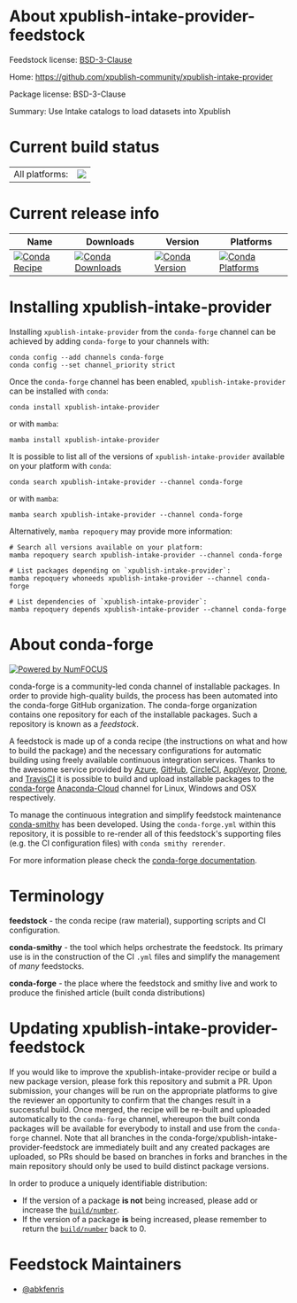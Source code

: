 About xpublish-intake-provider-feedstock
========================================

Feedstock license: [BSD-3-Clause](https://github.com/conda-forge/xpublish-intake-provider-feedstock/blob/main/LICENSE.txt)

Home: https://github.com/xpublish-community/xpublish-intake-provider

Package license: BSD-3-Clause

Summary: Use Intake catalogs to load datasets into Xpublish

Current build status
====================


<table><tr><td>All platforms:</td>
    <td>
      <a href="https://dev.azure.com/conda-forge/feedstock-builds/_build/latest?definitionId=20501&branchName=main">
        <img src="https://dev.azure.com/conda-forge/feedstock-builds/_apis/build/status/xpublish-intake-provider-feedstock?branchName=main">
      </a>
    </td>
  </tr>
</table>

Current release info
====================

| Name | Downloads | Version | Platforms |
| --- | --- | --- | --- |
| [![Conda Recipe](https://img.shields.io/badge/recipe-xpublish--intake--provider-green.svg)](https://anaconda.org/conda-forge/xpublish-intake-provider) | [![Conda Downloads](https://img.shields.io/conda/dn/conda-forge/xpublish-intake-provider.svg)](https://anaconda.org/conda-forge/xpublish-intake-provider) | [![Conda Version](https://img.shields.io/conda/vn/conda-forge/xpublish-intake-provider.svg)](https://anaconda.org/conda-forge/xpublish-intake-provider) | [![Conda Platforms](https://img.shields.io/conda/pn/conda-forge/xpublish-intake-provider.svg)](https://anaconda.org/conda-forge/xpublish-intake-provider) |

Installing xpublish-intake-provider
===================================

Installing `xpublish-intake-provider` from the `conda-forge` channel can be achieved by adding `conda-forge` to your channels with:

```
conda config --add channels conda-forge
conda config --set channel_priority strict
```

Once the `conda-forge` channel has been enabled, `xpublish-intake-provider` can be installed with `conda`:

```
conda install xpublish-intake-provider
```

or with `mamba`:

```
mamba install xpublish-intake-provider
```

It is possible to list all of the versions of `xpublish-intake-provider` available on your platform with `conda`:

```
conda search xpublish-intake-provider --channel conda-forge
```

or with `mamba`:

```
mamba search xpublish-intake-provider --channel conda-forge
```

Alternatively, `mamba repoquery` may provide more information:

```
# Search all versions available on your platform:
mamba repoquery search xpublish-intake-provider --channel conda-forge

# List packages depending on `xpublish-intake-provider`:
mamba repoquery whoneeds xpublish-intake-provider --channel conda-forge

# List dependencies of `xpublish-intake-provider`:
mamba repoquery depends xpublish-intake-provider --channel conda-forge
```


About conda-forge
=================

[![Powered by
NumFOCUS](https://img.shields.io/badge/powered%20by-NumFOCUS-orange.svg?style=flat&colorA=E1523D&colorB=007D8A)](https://numfocus.org)

conda-forge is a community-led conda channel of installable packages.
In order to provide high-quality builds, the process has been automated into the
conda-forge GitHub organization. The conda-forge organization contains one repository
for each of the installable packages. Such a repository is known as a *feedstock*.

A feedstock is made up of a conda recipe (the instructions on what and how to build
the package) and the necessary configurations for automatic building using freely
available continuous integration services. Thanks to the awesome service provided by
[Azure](https://azure.microsoft.com/en-us/services/devops/), [GitHub](https://github.com/),
[CircleCI](https://circleci.com/), [AppVeyor](https://www.appveyor.com/),
[Drone](https://cloud.drone.io/welcome), and [TravisCI](https://travis-ci.com/)
it is possible to build and upload installable packages to the
[conda-forge](https://anaconda.org/conda-forge) [Anaconda-Cloud](https://anaconda.org/)
channel for Linux, Windows and OSX respectively.

To manage the continuous integration and simplify feedstock maintenance
[conda-smithy](https://github.com/conda-forge/conda-smithy) has been developed.
Using the ``conda-forge.yml`` within this repository, it is possible to re-render all of
this feedstock's supporting files (e.g. the CI configuration files) with ``conda smithy rerender``.

For more information please check the [conda-forge documentation](https://conda-forge.org/docs/).

Terminology
===========

**feedstock** - the conda recipe (raw material), supporting scripts and CI configuration.

**conda-smithy** - the tool which helps orchestrate the feedstock.
                   Its primary use is in the construction of the CI ``.yml`` files
                   and simplify the management of *many* feedstocks.

**conda-forge** - the place where the feedstock and smithy live and work to
                  produce the finished article (built conda distributions)


Updating xpublish-intake-provider-feedstock
===========================================

If you would like to improve the xpublish-intake-provider recipe or build a new
package version, please fork this repository and submit a PR. Upon submission,
your changes will be run on the appropriate platforms to give the reviewer an
opportunity to confirm that the changes result in a successful build. Once
merged, the recipe will be re-built and uploaded automatically to the
`conda-forge` channel, whereupon the built conda packages will be available for
everybody to install and use from the `conda-forge` channel.
Note that all branches in the conda-forge/xpublish-intake-provider-feedstock are
immediately built and any created packages are uploaded, so PRs should be based
on branches in forks and branches in the main repository should only be used to
build distinct package versions.

In order to produce a uniquely identifiable distribution:
 * If the version of a package **is not** being increased, please add or increase
   the [``build/number``](https://docs.conda.io/projects/conda-build/en/latest/resources/define-metadata.html#build-number-and-string).
 * If the version of a package **is** being increased, please remember to return
   the [``build/number``](https://docs.conda.io/projects/conda-build/en/latest/resources/define-metadata.html#build-number-and-string)
   back to 0.

Feedstock Maintainers
=====================

* [@abkfenris](https://github.com/abkfenris/)

